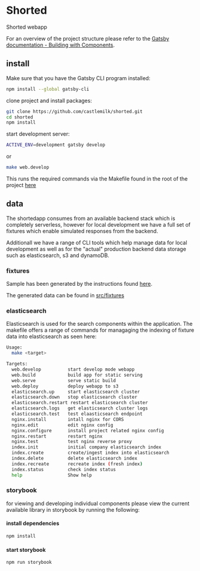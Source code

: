 # Shorted

Shorted webapp

For an overview of the project structure please refer to the [Gatsby documentation - Building with Components](https://www.gatsbyjs.org/docs/building-with-components/).

## install

Make sure that you have the Gatsby CLI program installed:

```sh
npm install --global gatsby-cli
```

clone project and install packages:

```sh
git clone https://github.com/castlemilk/shorted.git
cd shorted
npm install
```

start development server:

```sh
ACTIVE_ENV=development gatsby develop
```

or

```sh
make web.develop
```

This runs the required commands via the Makefile found in the root of the project [here](Makefile)

## data

The shortedapp consumes from an available backend stack which is completely serverless, however for local development we have a full set of fixtures which enable simulated responses from the backend.

Additionall we have a range of CLI tools which help manage data for local development as well as for the "actual" production backend data storage such as elasticsearch, s3 and dynamoDB.

### fixtures

Sample has been generated by the instructions found [here](cli/sample_data/README.md).

The generated data can be found in [src/fixtures](src/services/sapi/fixtures)

### elasticsearch

Elasticsearch is used for the search components within the application. The makefile offers a range of commands for managaging the indexing of fixture data into elasticsearch as seen here:

```bash
Usage:
  make <target>

Targets:
  web.develop          start develop mode webapp
  web.build            build app for static serving
  web.serve            serve static build
  web.deploy           deploy webapp to s3
  elasticsearch.up     start elasticsearch cluster
  elasticsearch.down   stop elasticsearch cluster
  elasticsearch.restart restart elasticsearch cluster
  elasticsearch.logs   get elasticsearch cluster logs
  elasticsearch.test   test elaasticsearch endpoint
  nginx.install        intall nginx for CORS
  nginx.edit           edit nginx config
  nginx.configure      install project related nginx config
  nginx.restart        restart nginx
  nginx.test           test nginx reverse proxy
  index.init           initial company elasticsearch index
  index.create         create/ingest index into elasticsearch
  index.delete         delete elasticsearch index
  index.recreate       recreate index (fresh index)
  index.status         check index status
  help                 Show help
```

### storybook

for viewing and developing individual components please view the current available library in storybook by running the following:

#### install dependencies

```bash
npm install
```

#### start storybook

```bash
npm run storybook
```